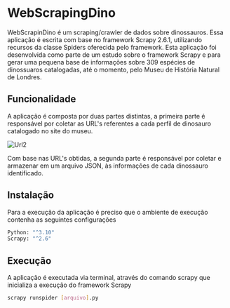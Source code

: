 # WebScrapingDino

WebScrapinDino é um scraping/crawler de dados sobre dinossauros. Essa aplicação é escrita com base no framework Scrapy 2.6.1, utilizando recursos da classe Spiders oferecida pelo framework.
Esta aplicação foi desenvolvida como parte de um estudo sobre o framework Scrapy e para gerar uma pequena base de informações sobre 309 espécies de dinossuaros catalogadas, até o momento, pelo Museu de História Natural de Londres.

## Funcionalidade
A aplicação é composta por duas partes distintas, a primeira parte é responsável por coletar as URL's referentes a cada perfil de dinosauro catalogado no site do museu.

![Url2](https://user-images.githubusercontent.com/16140969/161632284-5eeb9711-a7c3-4dd8-997f-009f9f3a9d34.gif)

Com base nas URL's obtidas, a segunda parte é responsável por coletar e armazenar em um arquivo JSON, às informações de cada dinossauro identificado.


## Instalação

Para a execução da aplicação é preciso que o ambiente de execução contenha as seguintes configurações

```sh
Python: "^3.10"
Scrapy: "^2.6"
```
## Execução

A aplicação é executada via terminal, através do comando scrapy que inicializa a execução do framework Scrapy

```sh
scrapy runspider [arquivo].py
```
